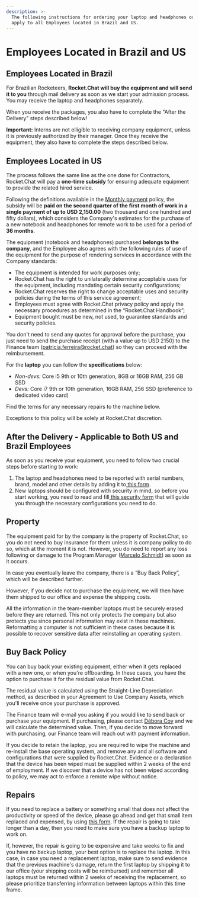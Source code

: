```yaml
---
description: >-
  The following instructions for ordering your laptop and headphones ordering
  apply to all Employees located in Brazil and US.
---
```


# Employees Located in Brazil and US

## Employees Located in Brazil

For Brazilian Rocketeers, **Rocket.Chat will buy the equipment and will send it to you** through mail delivery as soon as we start your admission process. You may receive the laptop and headphones separately.

When you receive the packages, you also have to complete the "After the Delivery" steps described below!

**Important:** Interns are not elligible to receiving company equipment, unless it is previously authorized by their manager. Once they receive the equipment, they also have to complete the steps described below.

## Employees Located in US

The process follows the same line as the one done for Contractors, Rocket.Chat will pay a **one-time subsidy** for ensuring adequate equipment to provide the related hired service.

Following the definitions available in the [Monthly payment](../monthly-payment.md) policy, the subsidy will be **paid on the second quarter of the first month of work in a single payment of up to USD 2,150.00** (two thousand and one hundred and fifty dollars), which considers the Company's estimates for the purchase of a new notebook and headphones for remote work to be used for a period of **36 months**.

The equipment (notebook and headphones) purchased **belongs to the company**, and the Employee also agrees with the following rules of use of the equipment for the purpose of rendering services in accordance with the Company standards:

* The equipment is intended for work purposes only;
* Rocket.Chat has the right to unilaterally determine acceptable uses for the equipment, including mandating certain security configurations;
* Rocket.Chat reserves the right to change acceptable uses and security policies during the terms of this service agreement;
* Employees must agree with Rocket.Chat privacy policy and apply the necessary procedures as determined in the “Rocket.Chat Handbook”;
* Equipment bought must be new, not used, to guarantee standards and security policies.

You don't need to send any quotes for approval before the purchase, you just need to send the purchase receipt (with a value up to USD 2150) to the Finance team (patricia.ferreira@rocket.chat) so they can proceed with the reimbursement.&#x20;

For the **laptop** you can follow the **specifications** below:

* _Non-devs:_ Core i5 9th or 10th generation, 8GB or 16GB RAM, 256 GB SSD
* _Devs:_ Core i7 9th or 10th generation, 16GB RAM, 256 SSD (preference to dedicated video card)

Find the terms for any necessary repairs to the machine below.

Exceptions to this policy will be solely at Rocket.Chat discretion.

## After the Delivery - Applicable to Both US and Brazil Employees

As soon as you receive your equipment, you need to follow two crucial steps before starting to work:

1. The laptop and headphones need to be reported with serial numbers, brand, model and other details by adding it to[ this form](https://people.zoho.com/rocketchat/zp#compensation/form/add-formLinkName:asset).
2. New laptops should be configured with security in mind, so before you start working, you need to read and fill[ this security form](https://docs.google.com/forms/d/e/1FAIpQLSffmdQUSHaE2WWX6UHo8BAqT6VM0ijBPxyWwJCkmgeRvSpvkA/viewform?usp=sf\_link) that will guide you through the necessary configurations you need to do.

## Property

The equipment paid for by the company is the property of Rocket.Chat, so you do not need to buy insurance for them unless it is company policy to do so, which at the moment it is not. However, you do need to report any loss following or damage to the Program Manager ([Marcelo Schmidt](mailto:marcelo.schmidt@rocket.chat)) as soon as it occurs.

In case you eventually leave the company, there is a “Buy Back Policy”, which will be described further.

However, if you decide not to purchase the equipment, we will then have them shipped to our office and expense the shipping costs.

All the information in the team-member laptops must be securely erased before they are returned. This not only protects the company but also protects you since personal information may exist in these machines. Reformatting a computer is not sufficient in these cases because it is possible to recover sensitive data after reinstalling an operating system.

## Buy Back Policy

You can buy back your existing equipment, either when it gets replaced with a new one, or when you're offboarding. In these cases, you have the option to purchase it for the residual value from Rocket.Chat.

The residual value is calculated using the Straight-Line Depreciation method, as described in your Agreement to Use Company Assets, which you'll receive once your purchase is approved.

The Finance team will e-mail you asking if you would like to send back or purchase your equipment. If purchasing, please contact [Débora Coy](mailto:debora.coy@rocket.chat) and we will calculate the determined value. Then, if you decide to move forward with purchasing, our Finance team will reach out with payment information.

If you decide to retain the laptop, you are required to wipe the machine and re-install the base operating system, and remove any and all software and configurations that were supplied by Rocket.Chat. Evidence or a declaration that the device has been wiped must be supplied within 2 weeks of the end of employment. If we discover that a device has not been wiped according to policy, we may act to enforce a remote wipe without notice.

## Repairs

If you need to replace a battery or something small that does not affect the productivity or speed of the device, please go ahead and get that small item replaced and expensed, by using [this form](https://people.zoho.com/rocketchat/zp#compensation/form/add-formLinkName:Other\_Reimbursement). If the repair is going to take longer than a day, then you need to make sure you have a backup laptop to work on.

If, however, the repair is going to be expensive and take weeks to fix and you have no backup laptop, your best option is to replace the laptop. In this case, in case you need a replacement laptop, make sure to send evidence that the previous machine's damage, return the first laptop by shipping it to our office (your shipping costs will be reimbursed) and remember all laptops must be returned within 2 weeks of receiving the replacement, so please prioritize transferring information between laptops within this time frame.
